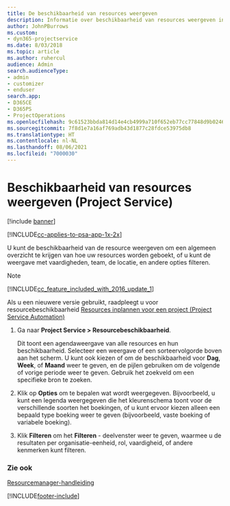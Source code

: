 ```yaml
---
title: De beschikbaarheid van resources weergeven
description: Informatie over beschikbaarheid van resources weergeven in Project Service
author: JohnPBurrows
ms.custom:
- dyn365-projectservice
ms.date: 8/03/2018
ms.topic: article
ms.author: ruhercul
audience: Admin
search.audienceType:
- admin
- customizer
- enduser
search.app:
- D365CE
- D365PS
- ProjectOperations
ms.openlocfilehash: 9c61523bbda814d14e4cb4999a710f652eb77cc77848d9b0246bd6ebde258dd7
ms.sourcegitcommit: 7f8d1e7a16af769adb43d1877c28fdce53975db8
ms.translationtype: HT
ms.contentlocale: nl-NL
ms.lasthandoff: 08/06/2021
ms.locfileid: "7000030"
---
```

# <a name="view-resource-availability-project-service"></a>Beschikbaarheid van resources weergeven (Project Service)

[!include [banner](../includes/psa-now-project-operations.md)]

[!INCLUDE[cc-applies-to-psa-app-1x-2x](../includes/cc-applies-to-psa-app-1x-2x.md)]

U kunt de beschikbaarheid van de resource weergeven om een algemeen overzicht te krijgen van hoe uw resources worden geboekt, of u kunt de weergave met vaardigheden, team, de locatie, en andere opties filteren.  
  
> [!NOTE]
> [!INCLUDE[cc_feature_included_with_2016_update_1](../includes/cc-feature-included-with-2016-update-1.md)]  
> 
>  Als u een nieuwere versie gebruikt, raadpleegt u voor resourcebeschikbaarheid [Resources inplannen voor een project (Project Service Automation)](../psa/schedule-resources-project.md)  

1. Ga naar **Project Service > Resourcebeschikbaarheid**.  

    Dit toont een agendaweergave van alle resources en hun beschikbaarheid. Selecteer een weergave of een sorteervolgorde boven aan het scherm. U kunt ook kiezen of om de beschikbaarheid voor **Dag**, **Week**, of **Maand** weer te geven, en de pijlen gebruiken om de volgende of vorige periode weer te geven. Gebruik het zoekveld om een specifieke bron te zoeken.  

2. Klik op **Opties** om te bepalen wat wordt weergegeven. Bijvoorbeeld, u kunt een legenda weergegeven die het kleurenschema toont voor de verschillende soorten het boekingen, of u kunt ervoor kiezen alleen een bepaald type boeking weer te geven (bijvoorbeeld, vaste boeking of variabele boeking).  

3. Klik **Filteren** om het **Filteren** - deelvenster weer te geven, waarmee u de resultaten per organisatie-eenheid, rol, vaardigheid, of andere kenmerken kunt filteren.  

### <a name="see-also"></a>Zie ook  
 [Resourcemanager-handleiding](../psa/resource-manager-guide.md)


[!INCLUDE[footer-include](../includes/footer-banner.md)]